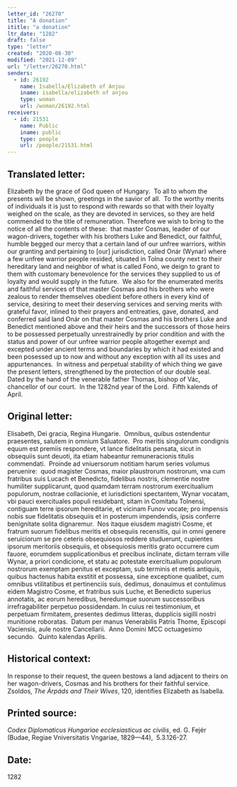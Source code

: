 ```yaml
---
letter_id: "26270"
title: "A donation"
ititle: "a donation"
ltr_date: "1282"
draft: false
type: "letter"
created: "2020-08-30"
modified: "2021-12-09"
url: "/letter/26270.html"
senders:
  - id: 26192
    name: Isabella/Elizabeth of Anjou
    iname: isabella/elizabeth of anjou
    type: woman
    url: /woman/26192.html
receivers:
  - id: 21531
    name: Public
    iname: public
    type: people
    url: /people/21531.html
---
```

<h2> Translated letter:</h2><p>Elizabeth by the grace of God queen of Hungary.&nbsp; To all to whom the presents will be shown, greetings in the savior of all.&nbsp; To the worthy merits of individuals it is just to respond with rewards so that with their loyalty weighed on the scale, as they are devoted in services, so they are held commended to the title of remuneration. Therefore we wish to bring to the notice of all the contents of these:&nbsp; that master Cosmas, leader of our wagon-drivers, together with his brothers Luke and Benedict, our faithful, humble begged our mercy that a certain land of our unfree warriors, within our granting and pertaining to [our] jurisdiction, called Onár (Wynar) where a few unfree warrior people resided, situated in Tolna county next to their hereditary land and neighbor of what is called Fonó, we deign to grant to them with customary benevolence for the services they supplied to us of loyalty and would supply in the future.&nbsp; We also for the enumerated merits and faithful services of that master Cosmas and his brothers who were zealous to render themselves obedient before others in every kind of service, desiring to meet their deserving services and serving merits with grateful favor, inlined to their prayers and entreaties, gave, donated, and conferred said land Onár on that master Cosmas and his brothers Luke and Benedict mentioned above and their heirs and the successors of those heirs to be possessed perpetually unrestrainedly by prior condition and with the status and power of our unfree warrior people altogether exempt and excepted under ancient terms and boundaries by which it had existed and been posessed up to now and without any exception with all its uses and appurtenances.&nbsp; In witness and perpetual stability of which thing we gave the present letters, strengthened by the protection of our double seal.&nbsp; Dated by the hand of the venerable father Thomas, bishop of Vác, chancellor of our court.&nbsp; In the 1282nd year of the Lord.&nbsp; Fifth kalends of April.</p><h2 class="mt-4"> Original letter:</h2><p>Elisabeth, Dei gracia, Regina Hungarie.&nbsp; Omnibus, quibus ostendentur praesentes, salutem in omnium Saluatore.&nbsp; Pro meritis singulorum condignis equum est premiis respondere, vt lance fidelitatis pensata, sicut in obsequiis sunt deuoti, ita etiam habeantur remuneracionis titulis commendati.&nbsp; Proinde ad vniuersorum notitiam harum series volumus peruenire:&nbsp; quod magister Cosmas, maior plaustrorum nostrorum, vna cum fratribus suis Lucach et Benedicto, fidelibus nostris, clementie nostre humiliter supplicarunt, quod quamdam terram nostrorum exercitualium populorum, nostrae collacionie, et iurisdictioni spectantem, Wynar vocatam, vbi pauci exercituales populi residebant, sitam in Comitatu Tolnensi, contiguam terre ipsorum hereditarie, et vicinam Funov vocate; pro impensis nobis sue fidelitatis obsequiis et in posterum impendendis, ipsis conferre benignitate solita dignaremur.&nbsp; Nos itaque eiusdem magistri Cosme, et fratrum suorum fidelibus meritis et obsequiis recensitis, qui in omni genere seruiciorum se pre ceteris obsequiosos reddere studuerunt, cupientes ipsorum meritoriis obsequiis, et obsequiosis meritis grato occurrere cum fauore, eorumdem supplicationibus et precibus inclinate, dictam terram ville Wynar, a priori condicione, et statu ac potestate exercitualium populorum nostrorum exemptam penitus et exceptam, sub terminis et metis antiquis, quibus hactenus habita exstitit et possessa, sine exceptione qualibet, cum omnibus vtilitatibus et pertinenciis suis, dedimus, donauimus et contulimus eidem Magistro Cosme, et fratribus suis Luche, et Benedicto superius annotatis, ac eorum heredibus, heredumque suorum successoribus irrefragabiliter perpetuo possidendam. In cuius rei testimonium, et perpetuam firmitatem, presentes dedimus litteras, dupplicis sigilli nostri munitione roboratas.&nbsp; Datum per manus Venerabilis Patris Thome, Episcopi Vaciensis, aule nostre Cancellarii.&nbsp; Anno Domini MCC octuagesimo secundo.&nbsp; Quinto kalendas Aprilis.</p><h2 class="mt-4"> Historical context:</h2><p>In response to their request, the queen bestows a land adjacent to theirs on her wagon-drivers, Cosmas and his brothers for their faithful service.&nbsp; Zsoldos, <i>The Árpáds and Their Wives</i>, 120, identifies Elizabeth as Isabella.</p><h2 class="mt-4"> Printed source:</h2><p><i>Codex Diplomaticus Hungariae ecclesiasticus ac civilis</i>, ed. G. Fejér (Budae, Regiae Vniversitatis Vngariae, 1829—44),&nbsp; 5.3.126-27.</p><h2 class="mt-4"> Date:</h2>1282
